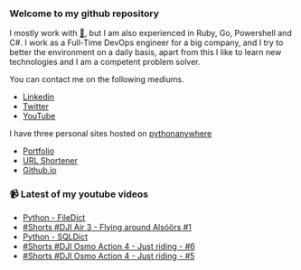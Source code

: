 ### Welcome to my github repository

I mostly work with [:snake:](https://www.python.org/), but I am also experienced in Ruby, Go, Powershell and C#. I work as a Full-Time DevOps engineer for a big company, and I try to better the environment on a daily basis, apart from this I like to learn new technologies and I am a competent problem solver.

You can contact me on the following mediums.
- [Linkedin](https://www.linkedin.com/in/r3ap3rpy)
- [Twitter](https://twitter.com/r3ap3rpy)
- [YouTube](https://www.youtube.com/channel/UC1qkMXH8d2I9DDAtBSeEHqg)

I have three personal sites hosted on [pythonanywhere](https://www.pythonanywhere.com/)
- [Portfolio](http://r3ap3rpy.pythonanywhere.com/)
- [URL Shortener](http://shortenpy.pythonanywhere.com/)
- [Github.io](https://r3ap3rpy.github.io/)

### :video_camera: Latest of my youtube videos
<!-- YOUTUBE:START -->
- [Python - FileDict](https://www.youtube.com/watch?v=_nkSc72CaiI)
- [#Shorts #DJI Air 3 - Flying around Alsóörs #1](https://www.youtube.com/watch?v=dDCmC9qMI8c)
- [Python - SQLDict](https://www.youtube.com/watch?v=PbhZs6VLQ3k)
- [#Shorts #DJI Osmo Action 4 - Just riding - #6](https://www.youtube.com/watch?v=2RjcbAkJeGM)
- [#Shorts #DJI Osmo Action 4 - Just riding - #5](https://www.youtube.com/watch?v=vJUDB7s9TnI)
<!-- YOUTUBE:END -->

